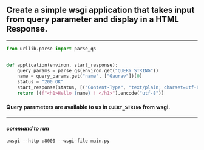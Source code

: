 
## Create a simple wsgi application that takes input from query parameter and display in a HTML Response.

---

```python
from urllib.parse import parse_qs


def application(environ, start_response):
    query_params = parse_qs(environ.get("QUERY_STRING"))
    name = query_params.get("name", ["Gaurav"])[0]
    status = "200 OK"
    start_response(status, [("Content-Type", "text/plain; charset=utf-8")])
    return [(f"<h1>Hello {name} ! </h1>").encode("utf-8")]

```

#### Query parameters are available to us in `QUERY_STRING` from wsgi.

---

#### *command to run*

`uwsgi --http :8000 --wsgi-file main.py`
